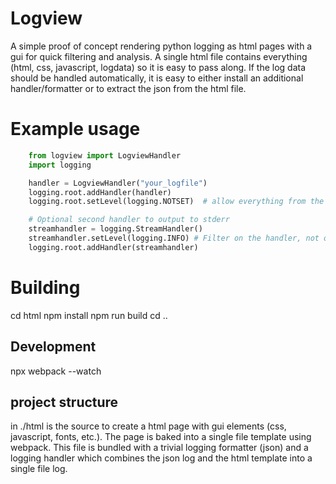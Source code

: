 # Logview

A simple proof of concept rendering python logging as html pages with a gui for quick filtering and analysis.
A single html file contains everything (html, css, javascript, logdata) so it is easy to pass along. If the log data should  be handled automatically, it is easy to either install an additional handler/formatter or to extract the json from the html file.

# Example usage

```python
    from logview import LogviewHandler
    import logging

    handler = LogviewHandler("your_logfile")
    logging.root.addHandler(handler)
    logging.root.setLevel(logging.NOTSET)  # allow everything from the root logger

    # Optional second handler to output to stderr
    streamhandler = logging.StreamHandler()
    streamhandler.setLevel(logging.INFO) # Filter on the handler, not on the logger
    logging.root.addHandler(streamhandler)
```

# Building

cd html
npm install
npm run build
cd ..


## Development

npx webpack --watch

## project structure
in ./html is the source to create a html page with gui elements (css, javascript, fonts, etc.). The page is baked into a single file template using webpack. This file is bundled with a trivial logging formatter (json) and a logging handler which combines the json log and the html template into a single file log.

